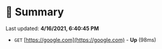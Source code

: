 # 📖 Summary
Last updated: **4/16/2021, 6:40:45 PM**

- `GET` [https://google.com](https://google.com) - **Up** (98ms)
